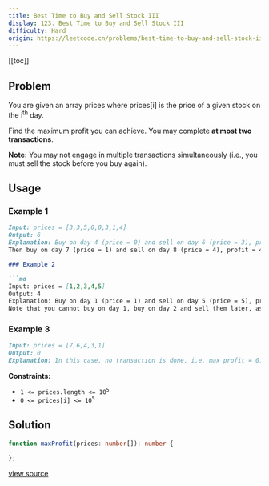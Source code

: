 ```yaml
---
title: Best Time to Buy and Sell Stock III
display: 123. Best Time to Buy and Sell Stock III
difficulty: Hard
origin: https://leetcode.cn/problems/best-time-to-buy-and-sell-stock-iii
---
```


[[toc]]

## Problem

You are given an array prices where prices[i] is the price of a given stock on the i<sup>th</sup> day.

Find the maximum profit you can achieve. You may complete **at most two transactions**.

**Note:** You may not engage in multiple transactions simultaneously (i.e., you must sell the stock before you buy again).

## Usage

### Example 1

```md
Input: prices = [3,3,5,0,0,3,1,4]
Output: 6
Explanation: Buy on day 4 (price = 0) and sell on day 6 (price = 3), profit = 3-0 = 3.
Then buy on day 7 (price = 1) and sell on day 8 (price = 4), profit = 4-1 = 3.```

### Example 2

```md
Input: prices = [1,2,3,4,5]
Output: 4
Explanation: Buy on day 1 (price = 1) and sell on day 5 (price = 5), profit = 5-1 = 4.
Note that you cannot buy on day 1, buy on day 2 and sell them later, as you are engaging multiple transactions at the same time. You must sell before buying again.
```

### Example 3

```md
Input: prices = [7,6,4,3,1]
Output: 0
Explanation: In this case, no transaction is done, i.e. max profit = 0.
```

**Constraints:**

- <code>1 &lt;= prices.length &lt;= 10<sup>5</sup></code>
- <code>0 &lt;= prices[i] &lt;= 10<sup>5</sup></code>

## Solution

```ts
function maxProfit(prices: number[]): number {

};
```

[view source](https://leetcode.cn/problems/best-time-to-buy-and-sell-stock-iii)
